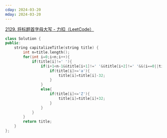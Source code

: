 ```yaml
---
cday: 2024-03-20
mday: 2024-03-20
---
```


[2129. 将标题首字母大写 - 力扣（LeetCode）](https://leetcode.cn/problems/capitalize-the-title/description/?envType=daily-question&envId=2024-03-11)

```cpp
class Solution {
public:
    string capitalizeTitle(string title) {
        int n=title.length();
        for(int i=0;i<n;i++){
            if(title[i]!=' '){
                if(i+1<n-1&&title[i+1]!=' '&&title[i+2]!=' '&&(i==0||title[i-1]==' ')){
                    if(title[i]>='a'){
                        title[i]=title[i]-32;
                    }
                }
                else{
                    if(title[i]<='Z'){
                        title[i]=title[i]+32;
                    }
                }
            }
        }
        return title;
    }
};
```
